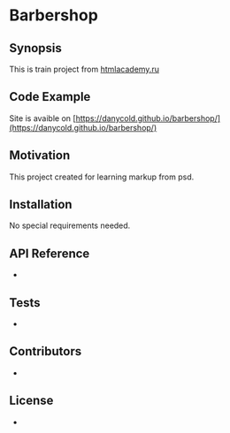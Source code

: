 # Barbershop

## Synopsis

This is train project from [htmlacademy.ru](https://htmlacademy.ru)

## Code Example

Site is avaible on [https://danycold.github.io/barbershop/](https://danycold.github.io/barbershop/)

## Motivation

This project created for learning markup from psd.

## Installation

No special requirements needed.

## API Reference

-

## Tests

-

## Contributors

-

## License

-
